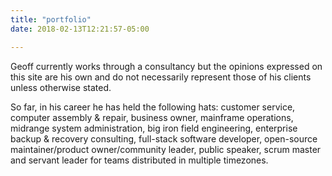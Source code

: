 ```yaml
---
title: "portfolio"
date: 2018-02-13T12:21:57-05:00

---
```


Geoff currently works through a consultancy but the opinions expressed on this site are his own and do not necessarily represent those of his clients unless otherwise stated.

So far, in his career he has held the following hats: customer service, computer assembly & repair, business owner, mainframe operations, midrange system administration, big iron field engineering, enterprise backup & recovery consulting, full-stack software developer, open-source maintainer/product owner/community leader, public speaker, scrum master and servant leader for teams distributed in multiple timezones.